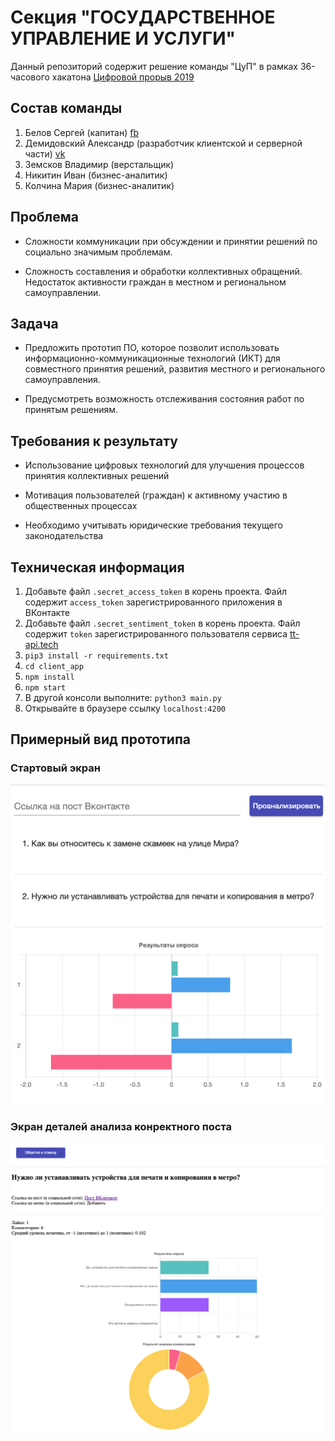 # Секция "ГОСУДАРСТВЕННОЕ УПРАВЛЕНИЕ И УСЛУГИ"

Данный репозиторий содержит решение команды "ЦуП" в рамках
36-часового хакатона
[Цифровой прорыв 2019](https://xn--b1aaqfxbbhefb3bya5f.xn--p1ai/)

## Состав команды

1. Белов Сергей (капитан)
[fb](https://www.facebook.com/profile.php?id=100002394559660)
2. Демидовский Александр (разработчик клиентской и серверной части)
[vk](https://vk.com/demid5111)
3. Земсков Владимир (верстальщик)
4. Никитин Иван (бизнес-аналитик)
5. Колчина Мария (бизнес-аналитик)

## Проблема

* Сложности коммуникации при обсуждении и принятии решений по социально
значимым проблемам.

* Сложность составления и обработки коллективных обращений. Недостаток
активности граждан в местном и региональном самоуправлении.

## Задача

* Предложить прототип ПО, которое позволит использовать
информационно-коммуникационные технологий (ИКТ) для совместного
принятия решений, развития местного и регионального самоуправления.

* Предусмотреть возможность отслеживания состояния работ по
принятым решениям.

## Требования к результату

* Использование цифровых технологий для улучшения процессов принятия
коллективных решений

* Мотивация пользователей (граждан) к активному участию в общественных
процессах
* Необходимо учитывать юридические требования текущего законодательства

## Техническая информация

1. Добавьте файл `.secret_access_token`
в корень проекта. Файл содержит `access_token` зарегистрированного
приложения в ВКонтакте
2. Добавьте файл `.secret_sentiment_token`
в корень проекта. Файл содержит `token` зарегистрированного
пользователя сервиса [tt-api.tech](https://tt-api.tech)
2. `pip3 install -r requirements.txt`
3. `cd client_app`
4. `npm install`
5. `npm start`
6. В другой консоли выполните: `python3 main.py`
7. Открывайте в браузере ссылку `localhost:4200`

## Примерный вид прототипа

### Стартовый экран

![стартовый экран](./img/main_screen.png)

### Экран деталей анализа конректного поста

![экран деталей](./img/details_screen.png)
